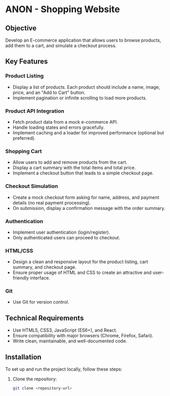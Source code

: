 # ANON - Shopping Website

## Objective

Develop an E-commerce application that allows users to browse products, add them to a cart, and simulate a checkout process.

## Key Features

### Product Listing
- Display a list of products. Each product should include a name, image, price, and an "Add to Cart" button.
- Implement pagination or infinite scrolling to load more products.

### Product API Integration
- Fetch product data from a mock e-commerce API.
- Handle loading states and errors gracefully.
- Implement caching and a loader for improved performance (optional but preferred).

### Shopping Cart
- Allow users to add and remove products from the cart.
- Display a cart summary with the total items and total price.
- Implement a checkout button that leads to a simple checkout page.

### Checkout Simulation
- Create a mock checkout form asking for name, address, and payment details (no real payment processing).
- On submission, display a confirmation message with the order summary.

### Authentication
- Implement user authentication (login/register).
- Only authenticated users can proceed to checkout.

### HTML/CSS
- Design a clean and responsive layout for the product listing, cart summary, and checkout page.
- Ensure proper usage of HTML and CSS to create an attractive and user-friendly interface.

### Git
- Use Git for version control.

## Technical Requirements
- Use HTML5, CSS3, JavaScript (ES6+), and React.
- Ensure compatibility with major browsers (Chrome, Firefox, Safari).
- Write clean, maintainable, and well-documented code.

## Installation

To set up and run the project locally, follow these steps:

1. Clone the repository:
   ```bash
   git clone <repository-url>

